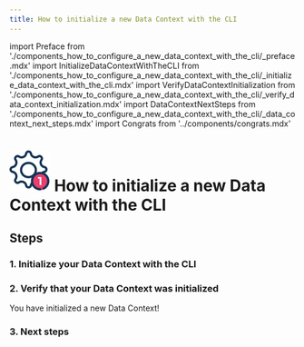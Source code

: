 ```yaml
---
title: How to initialize a new Data Context with the CLI
---
```


import Preface from './components_how_to_configure_a_new_data_context_with_the_cli/_preface.mdx'
import InitializeDataContextWithTheCLI from './components_how_to_configure_a_new_data_context_with_the_cli/_initialize_data_context_with_the_cli.mdx'
import VerifyDataContextInitialization from './components_how_to_configure_a_new_data_context_with_the_cli/_verify_data_context_initialization.mdx'
import DataContextNextSteps from './components_how_to_configure_a_new_data_context_with_the_cli/_data_context_next_steps.mdx'
import Congrats from '../components/congrats.mdx'

# [![Setup Icon](../../../images/universal_map/Gear-active.png)](../setup_overview.md) How to initialize a new Data Context with the CLI

<Preface />

## Steps

### 1. Initialize your Data Context with the CLI
<InitializeDataContextWithTheCLI />

### 2. Verify that your Data Context was initialized
<VerifyDataContextInitialization />

<Congrats />
You have initialized a new Data Context!

### 3. Next steps
<DataContextNextSteps />